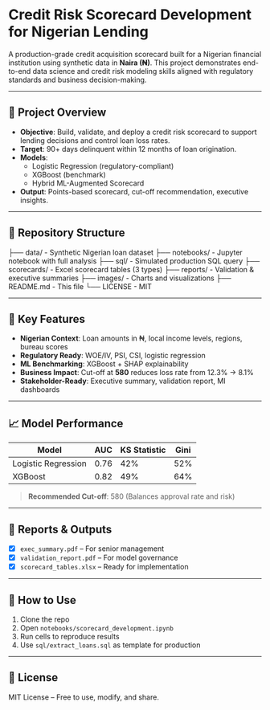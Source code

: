 # Credit Risk Scorecard Development for Nigerian Lending

A production-grade credit acquisition scorecard built for a Nigerian financial institution using synthetic data in **Naira (₦)**. This project demonstrates end-to-end data science and credit risk modeling skills aligned with regulatory standards and business decision-making.

---

## 🎯 Project Overview

- **Objective**: Build, validate, and deploy a credit risk scorecard to support lending decisions and control loan loss rates.
- **Target**: 90+ days delinquent within 12 months of loan origination.
- **Models**: 
  - Logistic Regression (regulatory-compliant)
  - XGBoost (benchmark)
  - Hybrid ML-Augmented Scorecard
- **Output**: Points-based scorecard, cut-off recommendation, executive insights.

---

## 📁 Repository Structure
├── data/ - Synthetic Nigerian loan dataset
├── notebooks/ - Jupyter notebook with full analysis
├── sql/ - Simulated production SQL query
├── scorecards/ - Excel scorecard tables (3 types)
├── reports/ - Validation & executive summaries
├── images/ - Charts and visualizations
├── README.md - This file
└── LICENSE - MIT

---

## 🧪 Key Features

- **Nigerian Context**: Loan amounts in ₦, local income levels, regions, bureau scores
- **Regulatory Ready**: WOE/IV, PSI, CSI, logistic regression
- **ML Benchmarking**: XGBoost + SHAP explainability
- **Business Impact**: Cut-off at **580** reduces loss rate from 12.3% → 8.1%
- **Stakeholder-Ready**: Executive summary, validation report, MI dashboards

---

## 📈 Model Performance

| Model             | AUC   | KS Statistic | Gini  |
|-------------------|-------|--------------|-------|
| Logistic Regression | 0.76  | 42%          | 52%   |
| XGBoost           | 0.82  | 49%          | 64%   |

> **Recommended Cut-off**: 580 (Balances approval rate and risk)

---

## 📄 Reports & Outputs

- [x] `exec_summary.pdf` – For senior management
- [x] `validation_report.pdf` – For model governance
- [x] `scorecard_tables.xlsx` – Ready for implementation

---

## 🚀 How to Use

1. Clone the repo
2. Open `notebooks/scorecard_development.ipynb`
3. Run cells to reproduce results
4. Use `sql/extract_loans.sql` as template for production

---

## 📄 License

MIT License – Free to use, modify, and share.

